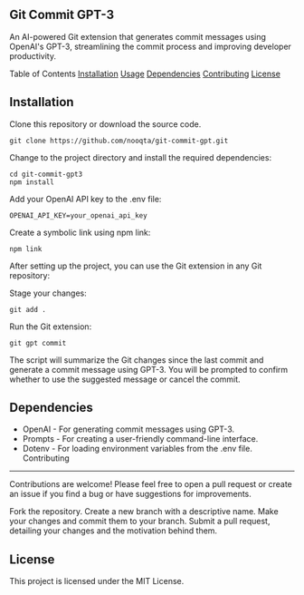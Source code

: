 Git Commit GPT-3
-----------
An AI-powered Git extension that generates commit messages using OpenAI's GPT-3, streamlining the commit process and improving developer productivity.

Table of Contents
[Installation](#Installation)
[Usage](#Usage)
[Dependencies](#Dependencies)
[Contributing](#Contributing)
[License](#License)

Installation
------
Clone this repository or download the source code.

```
git clone https://github.com/nooqta/git-commit-gpt.git
```

Change to the project directory and install the required dependencies:
```
cd git-commit-gpt3
npm install
```

Add your OpenAI API key to the .env file:
```
OPENAI_API_KEY=your_openai_api_key
```

Create a symbolic link using npm link:
```
npm link
```
After setting up the project, you can use the Git extension in any Git repository:

Stage your changes:
```
git add .
```
Run the Git extension:
```
git gpt commit
```
The script will summarize the Git changes since the last commit and generate a commit message using GPT-3. You will be prompted to confirm whether to use the suggested message or cancel the commit.

Dependencies
----
- OpenAI - For generating commit messages using GPT-3.
- Prompts - For creating a user-friendly command-line interface.
- Dotenv - For loading environment variables from the .env file.
Contributing
----
Contributions are welcome! Please feel free to open a pull request or create an issue if you find a bug or have suggestions for improvements.

Fork the repository.
Create a new branch with a descriptive name.
Make your changes and commit them to your branch.
Submit a pull request, detailing your changes and the motivation behind them.

License
----
This project is licensed under the MIT License.